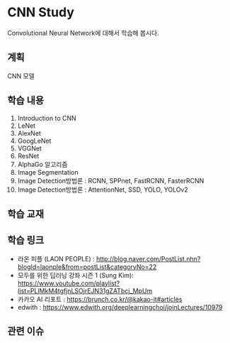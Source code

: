 # CNN Study

Convolutional Neural Network에 대해서 학습해 봅시다.



## 계획

CNN 모델 

## 학습 내용

1. Introduction to CNN
2. LeNet
3. AlexNet
4. GoogLeNet
5. VGGNet
6. ResNet
7. AlphaGo 알고리즘
8. Image Segmentation
9. Image Detection방법론 : RCNN, SPPnet, FastRCNN, FasterRCNN
10. Image Detection방법론 : AttentionNet, SSD, YOLO, YOLOv2



## 학습 교재





## 학습 링크

- 라온 피플 (LAON PEOPLE) : http://blog.naver.com/PostList.nhn?blogId=laonple&from=postList&categoryNo=22
- 모두를 위한 딥러닝 강좌 시즌 1 (Sung Kim): https://www.youtube.com/playlist?list=PLlMkM4tgfjnLSOjrEJN31gZATbcj_MpUm
- 카카오 AI 리포트 : https://brunch.co.kr/@kakao-it#articles
- edwith : https://www.edwith.org/deeplearningchoi/joinLectures/10979

## 관련 이슈
